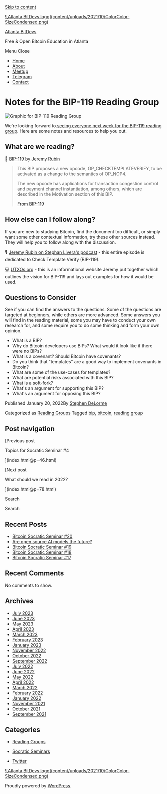 [Skip to content](index.html@p=67.html#content)

[![Atlanta BitDevs logo](content/uploads/2021/10/ColorColor-
SizeCondensed.png)](index.html)

[Atlanta BitDevs](index.html)

Free & Open Bitcoin Education in Atlanta

Menu  Close

  * [Home](index.html)
  * [About](index.html@p=6.html)
  * [Meetup](https://www.meetup.com/atlantabitdevs/)
  * [Telegram](index.html@p=62.html)
  * [Contact](index.html@p=7.html)

# Notes for the BIP-119 Reading Group

![Graphic for BIP-119 Reading
Group](content/uploads/2022/01/ATLBitDevs_2022-01-25_BIP-119-1-1568x882.png)

We're looking forward to[ seeing everyone next week for the BIP-119 reading
group](https://www.meetup.com/atlantabitdevs/events/283206504/). Here are some
notes and resources to help you out.

## What are we reading?

📙 [BIP-119 by Jeremy
Rubin](https://github.com/bitcoin/bips/blob/master/bip-0119.mediawiki)

> This BIP proposes a new opcode, OP_CHECKTEMPLATEVERIFY, to be activated as a
> change to the semantics of OP_NOP4.  
>  
> The new opcode has applications for transaction congestion control and
> payment channel instantiation, among others, which are described in the
> Motivation section of this BIP.
>
> [From
> BIP-119](https://github.com/bitcoin/bips/blob/master/bip-0119.mediawiki)

## How else can I follow along?

If you are new to studying Bitcoin, find the document too difficult, or simply
want some other contextual information, try these other sources instead. They
will help you to follow along with the discussion.

🎙 [Jeremy Rubin on Stephan Livera's
podcast](https://stephanlivera.com/episode/339/) - this entire episode is
dedicated to Check Template Verify (BIP-119).

💻 [UTXOs.org](https://utxos.org/) - this is an informational website Jeremy
put together which outlines the vision for BIP-119 and lays out examples for
how it would be used.

## Questions to Consider

See if you can find the answers to the questions. Some of the questions are
targeted at beginners, while others are more advanced. Some answers you will
find in the reading material, some you may have to conduct your own research
for, and some require you to do some thinking and form your own opinion.

  * What is a BIP?
  * Why do Bitcoin developers use BIPs? What would it look like if there were no BIPs?
  * What is a covenant? Should Bitcoin have covenants?
  * Do you think that "templates" are a good way to implement covenants in Bitcoin?
  * What are some of the use-cases for templates?
  * What are potential risks associated with this BIP?
  * What is a soft-fork?
  * What's an argument for supporting this BIP?
  * What's an argument for opposing this BIP?

Published January 20, 2022By [Stephen DeLorme](author/stephen/index.html)

Categorized as [Reading Groups](category/reading-groups/index.html) Tagged
[bip](tag/bip/index.html), [bitcoin](tag/bitcoin/index.html), [reading
group](tag/reading-group/index.html)

## Post navigation

[Previous post

Topics for Socratic Seminar #4

](index.html@p=46.html)

[Next post

What should we read in 2022?

](index.html@p=78.html)

Search

Search

## Recent Posts

  * [Bitcoin Socratic Seminar #20](index.html@p=316.html)
  * [Are open source AI models the future?](index.html@p=308.html)
  * [Bitcoin Socratic Seminar #19](index.html@p=300.html)
  * [Bitcoin Socratic Seminar #18](index.html@p=293.html)
  * [Bitcoin Socratic Seminar #17](index.html@p=284.html)

## Recent Comments

No comments to show.

## Archives

  * [July 2023](2023/07/index.html)
  * [June 2023](2023/06/index.html)
  * [May 2023](2023/05/index.html)
  * [April 2023](2023/04/index.html)
  * [March 2023](2023/03/index.html)
  * [February 2023](2023/02/index.html)
  * [January 2023](2023/01/index.html)
  * [November 2022](2022/11/index.html)
  * [October 2022](2022/10/index.html)
  * [September 2022](2022/09/index.html)
  * [July 2022](2022/07/index.html)
  * [June 2022](2022/06/index.html)
  * [May 2022](2022/05/index.html)
  * [April 2022](2022/04/index.html)
  * [March 2022](2022/03/index.html)
  * [February 2022](2022/02/index.html)
  * [January 2022](2022/01/index.html)
  * [November 2021](2021/11/index.html)
  * [October 2021](2021/10/index.html)
  * [September 2021](2021/09/index.html)

## Categories

  * [Reading Groups](category/reading-groups/index.html)
  * [Socratic Seminars](category/socratic-seminars/index.html)

  * [Twitter](https://twitter.com/atlantabitdevs)

[![Atlanta BitDevs logo](content/uploads/2021/10/ColorColor-
SizeCondensed.png)](index.html)

Proudly powered by [WordPress](https://wordpress.org/).

